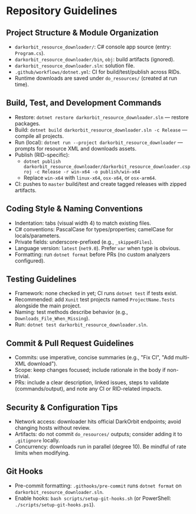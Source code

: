 # Repository Guidelines

## Project Structure & Module Organization
- `darkorbit_resource_downloader/`: C# console app source (entry: `Program.cs`).
- `darkorbit_resource_downloader/bin`, `obj`: build artifacts (ignored).
- `darkorbit_resource_downloader.sln`: solution file.
- `.github/workflows/dotnet.yml`: CI for build/test/publish across RIDs.
- Runtime downloads are saved under `do_resources/` (created at run time).

## Build, Test, and Development Commands
- Restore: `dotnet restore darkorbit_resource_downloader.sln` — restore packages.
- Build: `dotnet build darkorbit_resource_downloader.sln -c Release` — compile all projects.
- Run (local): `dotnet run --project darkorbit_resource_downloader` — prompts for resource XML and downloads assets.
- Publish (RID-specific):
  - `dotnet publish darkorbit_resource_downloader/darkorbit_resource_downloader.csproj -c Release -r win-x64 -o publish/win-x64`
  - Replace `win-x64` with `linux-x64`, `osx-x64`, or `osx-arm64`.
- CI: pushes to `master` build/test and create tagged releases with zipped artifacts.

## Coding Style & Naming Conventions
- Indentation: tabs (visual width 4) to match existing files.
- C# conventions: PascalCase for types/properties; camelCase for locals/parameters.
- Private fields: underscore-prefixed (e.g., `_skippedFiles`).
- Language version: `latest` (`net9.0`). Prefer `var` when type is obvious.
- Formatting: run `dotnet format` before PRs (no custom analyzers configured).

## Testing Guidelines
- Framework: none checked in yet; CI runs `dotnet test` if tests exist.
- Recommended: add `Xunit` test projects named `ProjectName.Tests` alongside the main project.
- Naming: test methods describe behavior (e.g., `Downloads_File_When_Missing`).
- Run: `dotnet test darkorbit_resource_downloader.sln`.

## Commit & Pull Request Guidelines
- Commits: use imperative, concise summaries (e.g., "Fix CI", "Add multi-XML download").
- Scope: keep changes focused; include rationale in the body if non-trivial.
- PRs: include a clear description, linked issues, steps to validate (commands/output), and note any CI or RID-related impacts.

## Security & Configuration Tips
- Network access: downloader hits official DarkOrbit endpoints; avoid changing hosts without review.
- Artifacts: do not commit `do_resources/` outputs; consider adding it to `.gitignore` locally.
- Concurrency: downloads run in parallel (degree 10). Be mindful of rate limits when modifying.

## Git Hooks
- Pre-commit formatting: `.githooks/pre-commit` runs `dotnet format` on `darkorbit_resource_downloader.sln`.
- Enable hooks: `bash scripts/setup-git-hooks.sh` (or PowerShell: `./scripts/setup-git-hooks.ps1`).
